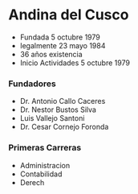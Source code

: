 # Andina del Cusco
- Fundada 5 octubre 1979
- legalmente 23 mayo 1984
- 36 años existencia
- Inicio Actividades 5 octubre 1979
### Fundadores
- Dr. Antonio Callo Caceres
- Dr. Nestor Bustos Silva
- Luis Vallejo Santoni
- Dr. Cesar Cornejo Foronda
### Primeras Carreras
- Administracion
- Contabilidad
- Derech
<!--stackedit_data:
eyJoaXN0b3J5IjpbODg2MTIwNzcwXX0=
-->